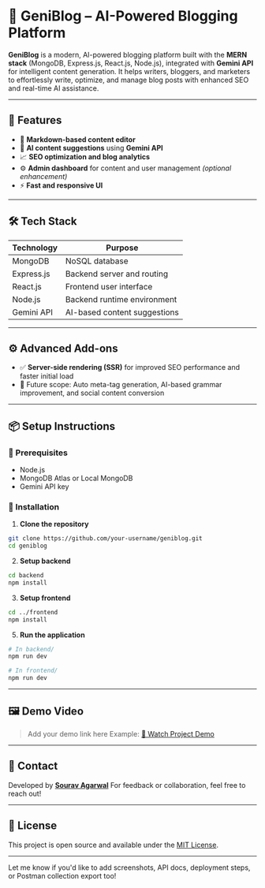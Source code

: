 
# 🧠 GeniBlog – AI-Powered Blogging Platform

**GeniBlog** is a modern, AI-powered blogging platform built with the **MERN stack** (MongoDB, Express.js, React.js, Node.js), integrated with **Gemini API** for intelligent content generation. It helps writers, bloggers, and marketers to effortlessly write, optimize, and manage blog posts with enhanced SEO and real-time AI assistance.

---

## 🚀 Features

* 📝 **Markdown-based content editor**
* 🤖 **AI content suggestions** using **Gemini API**
* 📈 **SEO optimization and blog analytics**
* ⚙️ **Admin dashboard** for content and user management *(optional enhancement)*
* ⚡ **Fast and responsive UI**

---

## 🛠️ Tech Stack

| Technology | Purpose                      |
| ---------- | ---------------------------- |
| MongoDB    | NoSQL database               |
| Express.js | Backend server and routing   |
| React.js   | Frontend user interface      |
| Node.js    | Backend runtime environment  |
| Gemini API | AI-based content suggestions |

---

## ⚙️ Advanced Add-ons

* ✅ **Server-side rendering (SSR)** for improved SEO performance and faster initial load
* 🧠 Future scope: Auto meta-tag generation, AI-based grammar improvement, and social content conversion

---

## 📦 Setup Instructions

### 🔧 Prerequisites

* Node.js
* MongoDB Atlas or Local MongoDB
* Gemini API key

### 🔨 Installation

1. **Clone the repository**

```bash
git clone https://github.com/your-username/geniblog.git
cd geniblog
```

2. **Setup backend**

```bash
cd backend
npm install
```

3. **Setup frontend**

```bash
cd ../frontend
npm install
```

5. **Run the application**

```bash
# In backend/
npm run dev

# In frontend/
npm run dev
```

---

## 🖼️ Demo Video

> Add your demo link here
> Example: [🎥 Watch Project Demo](https://www.youtube.com/watch?v=your-demo-link)

---

## 📧 Contact

Developed by [**Sourav Agarwal**](https://www.linkedin.com/in/souravagarwal2003/)
For feedback or collaboration, feel free to reach out!

---

## 📄 License

This project is open source and available under the [MIT License](LICENSE).

---

Let me know if you'd like to add screenshots, API docs, deployment steps, or Postman collection export too!
